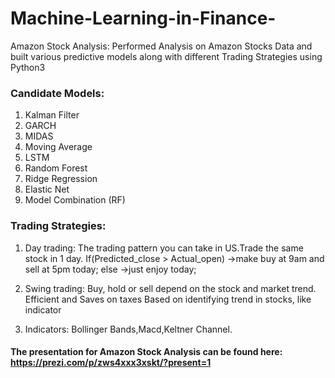 # Machine-Learning-in-Finance-

Amazon Stock Analysis: Performed Analysis on Amazon Stocks Data and built various predictive models along with different Trading Strategies using Python3


### Candidate Models: 

 1) Kalman Filter
 2) GARCH
 3) MIDAS
 4) Moving Average
 5) LSTM 
 6) Random Forest 
 7) Ridge Regression
 8) Elastic Net
 9) Model Combination (RF)
 
 ### Trading Strategies: 
 
1) Day trading:
The trading pattern you can take in US.Trade the same stock in 1 day.
If(Predicted_close > Actual_open)
->make buy at 9am and sell at 5pm today;
else
->just enjoy today;

2) Swing trading:
Buy, hold or sell depend on the stock and market trend.
Efficient and Saves on taxes
Based on identifying trend in stocks, like indicator

3) Indicators: Bollinger Bands,Macd,Keltner Channel. 

#### The presentation for Amazon Stock Analysis can be found here: https://prezi.com/p/zws4xxx3xskt/?present=1
